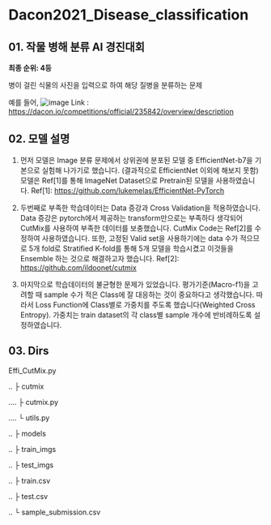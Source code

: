 # Dacon2021_Disease_classification
## 01. 작물 병해 분류 AI 경진대회
 **최종 순위: 4등**
 
  병이 걸린 식물의 사진을 입력으로 하여 해당 질병을 분류하는 문제
  
  예를 들어,
  ![image](https://user-images.githubusercontent.com/28197373/147400543-8e2b5e06-30a9-4f8a-8f3e-cc88897435c7.png)
Link : https://dacon.io/competitions/official/235842/overview/description
## 02. 모델 설명
1) 먼저 모델은 Image 분류 문제에서 상위권에 분포된 모델 중 EfficientNet-b7을 기본으로 실험해 나가기로 했습니다. (결과적으로 EfficientNet 이외에 해보지 못함) 모델은 Ref[1]를 통해 ImageNet Dataset으로 Pretrain된 모델을 사용하였습니다.
Ref[1]: https://github.com/lukemelas/EfficientNet-PyTorch

2) 두번째로 부족한 학습데이터는 Data 증강과 Cross Validation을 적용하였습니다. Data 증강은 pytorch에서 제공하는 transform만으로는 부족하다 생각되어 CutMix를 사용하여 부족한 데이터를 보충했습니다. CutMix Code는 Ref[2]를 수정하여 사용하였습니다.
 또한, 고정된 Valid set을 사용하기에는 data 수가 적으므로 5개 fold로 Stratified K-fold를 통해 5개 모델을 학습시켰고 이것들을 Ensemble 하는 것으로 해결하고자 했습니다.
Ref[2]: https://github.com/ildoonet/cutmix

3) 마지막으로 학습데이터의 불균형한 문제가 있었습니다.  평가기준(Macro-f1)을 고려할 때 sample 수가 적은 Class에 잘 대응하는 것이 중요하다고 생각했습니다. 따라서 Loss Function에 Class별로 가중치를 주도록 했습니다(Weighted Cross Entropy). 가중치는 train dataset의 각 class별 sample 개수에 반비례하도록 설정하였습니다.


## 03. Dirs
Effi_CutMix.py

.. ├ cutmix

…. ├ cutmix.py

…. └ utils.py

.. ├ models

.. ├ train_imgs

.. ├ test_imgs

.. ├ train.csv

.. ├ test.csv

.. └ sample_submission.csv
